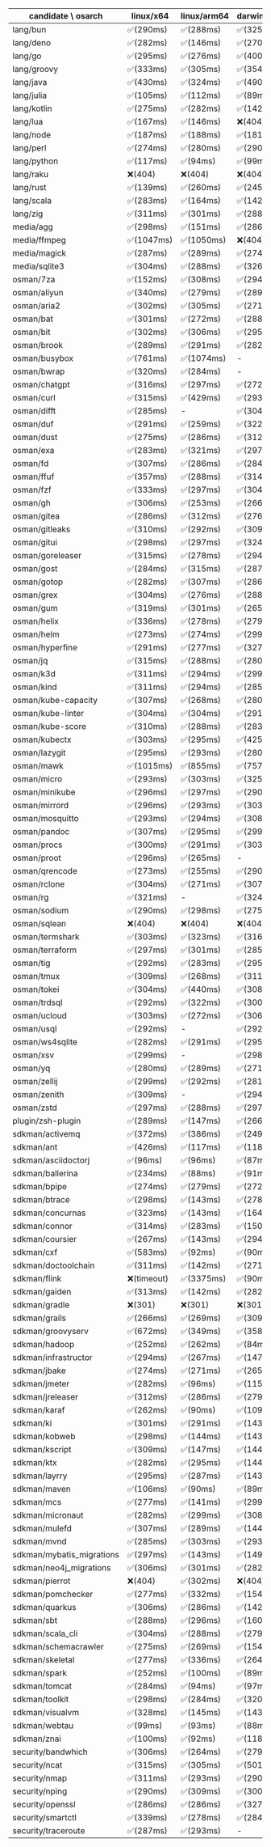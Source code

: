 | candidate \ osarch | linux/x64 | linux/arm64 | darwin/x64 | darwin/arm64 | win/x64 |
| ------------------ | ----------- | ------------ | ---------- | --------- | ------- |
|lang/bun | ✅(290ms) | ✅(288ms) | ✅(325ms) | ✅(332ms) | - |
|lang/deno | ✅(282ms) | ✅(146ms) | ✅(270ms) | ✅(281ms) | ✅(275ms) |
|lang/go | ✅(295ms) | ✅(276ms) | ✅(400ms) | ✅(183ms) | ✅(183ms) |
|lang/groovy | ✅(333ms) | ✅(305ms) | ✅(354ms) | ✅(337ms) | ✅(304ms) |
|lang/java | ✅(430ms) | ✅(324ms) | ✅(490ms) | ✅(331ms) | ✅(328ms) |
|lang/julia | ✅(105ms) | ✅(112ms) | ✅(89ms) | ✅(152ms) | ✅(86ms) |
|lang/kotlin | ✅(275ms) | ✅(282ms) | ✅(142ms) | ✅(143ms) | ✅(290ms) |
|lang/lua | ✅(167ms) | ✅(146ms) | ❌(404)| ❌(404)| ✅(152ms) |
|lang/node | ✅(187ms) | ✅(188ms) | ✅(181ms) | ✅(199ms) | ✅(184ms) |
|lang/perl | ✅(274ms) | ✅(280ms) | ✅(290ms) | ✅(145ms) | ❌(404)|
|lang/python | ✅(117ms) | ✅(94ms) | ✅(99ms) | ✅(94ms) | ✅(93ms) |
|lang/raku | ❌(404)| ❌(404)| ❌(404)| ❌(404)| ❌(404)|
|lang/rust | ✅(139ms) | ✅(260ms) | ✅(245ms) | ✅(240ms) | ✅(286ms) |
|lang/scala | ✅(283ms) | ✅(164ms) | ✅(142ms) | ✅(138ms) | ✅(285ms) |
|lang/zig | ✅(311ms) | ✅(301ms) | ✅(288ms) | ✅(282ms) | ✅(302ms) |
|media/agg | ✅(298ms) | ✅(151ms) | ✅(286ms) | ✅(288ms) | ✅(263ms) |
|media/ffmpeg | ✅(1047ms) | ✅(1050ms) | ❌(404)| ✅(1116ms) | ✅(864ms) |
|media/magick | ✅(287ms) | ✅(289ms) | ✅(274ms) | ✅(284ms) | - |
|media/sqlite3 | ✅(304ms) | ✅(288ms) | ✅(326ms) | ✅(291ms) | ✅(319ms) |
|osman/7za | ✅(152ms) | ✅(308ms) | ✅(294ms) | ✅(299ms) | ✅(272ms) |
|osman/aliyun | ✅(340ms) | ✅(279ms) | ✅(289ms) | ✅(305ms) | ✅(298ms) |
|osman/aria2 | ✅(302ms) | ✅(305ms) | ✅(271ms) | ✅(292ms) | ✅(291ms) |
|osman/bat | ✅(301ms) | ✅(272ms) | ✅(288ms) | ✅(291ms) | ✅(294ms) |
|osman/bit | ✅(302ms) | ✅(306ms) | ✅(295ms) | ✅(325ms) | ✅(277ms) |
|osman/brook | ✅(289ms) | ✅(291ms) | ✅(282ms) | ✅(301ms) | ✅(280ms) |
|osman/busybox | ✅(761ms) | ✅(1074ms) | - | - | ✅(938ms) |
|osman/bwrap | ✅(320ms) | ✅(284ms) | - | - | - |
|osman/chatgpt | ✅(316ms) | ✅(297ms) | ✅(272ms) | ✅(305ms) | ✅(277ms) |
|osman/curl | ✅(315ms) | ✅(429ms) | ✅(293ms) | ✅(316ms) | ✅(310ms) |
|osman/difft | ✅(285ms) | - | ✅(304ms) | ✅(297ms) | ✅(321ms) |
|osman/duf | ✅(291ms) | ✅(259ms) | ✅(322ms) | ✅(294ms) | ✅(293ms) |
|osman/dust | ✅(275ms) | ✅(286ms) | ✅(312ms) | ✅(301ms) | ✅(274ms) |
|osman/exa | ✅(283ms) | ✅(321ms) | ✅(297ms) | ✅(277ms) | ✅(272ms) |
|osman/fd | ✅(307ms) | ✅(286ms) | ✅(284ms) | ✅(286ms) | ✅(295ms) |
|osman/ffuf | ✅(357ms) | ✅(288ms) | ✅(314ms) | ✅(283ms) | ✅(277ms) |
|osman/fzf | ✅(333ms) | ✅(297ms) | ✅(304ms) | ✅(308ms) | ✅(281ms) |
|osman/gh | ✅(306ms) | ✅(253ms) | ✅(266ms) | ✅(316ms) | ✅(280ms) |
|osman/gitea | ✅(286ms) | ✅(312ms) | ✅(276ms) | ✅(318ms) | ✅(276ms) |
|osman/gitleaks | ✅(310ms) | ✅(292ms) | ✅(309ms) | ✅(292ms) | ✅(311ms) |
|osman/gitui | ✅(298ms) | ✅(297ms) | ✅(324ms) | ✅(293ms) | ✅(367ms) |
|osman/goreleaser | ✅(315ms) | ✅(278ms) | ✅(294ms) | ✅(297ms) | ✅(277ms) |
|osman/gost | ✅(284ms) | ✅(315ms) | ✅(287ms) | ✅(311ms) | ✅(288ms) |
|osman/gotop | ✅(282ms) | ✅(307ms) | ✅(286ms) | ✅(330ms) | ✅(327ms) |
|osman/grex | ✅(304ms) | ✅(276ms) | ✅(288ms) | ✅(296ms) | ✅(286ms) |
|osman/gum | ✅(319ms) | ✅(301ms) | ✅(265ms) | ✅(280ms) | ✅(305ms) |
|osman/helix | ✅(336ms) | ✅(278ms) | ✅(279ms) | ✅(306ms) | ✅(280ms) |
|osman/helm | ✅(273ms) | ✅(274ms) | ✅(299ms) | ✅(299ms) | ✅(277ms) |
|osman/hyperfine | ✅(291ms) | ✅(277ms) | ✅(327ms) | ✅(294ms) | ✅(310ms) |
|osman/jq | ✅(315ms) | ✅(288ms) | ✅(280ms) | ✅(298ms) | ✅(273ms) |
|osman/k3d | ✅(311ms) | ✅(294ms) | ✅(299ms) | ✅(279ms) | ✅(294ms) |
|osman/kind | ✅(311ms) | ✅(294ms) | ✅(285ms) | ✅(310ms) | ✅(281ms) |
|osman/kube-capacity | ✅(307ms) | ✅(268ms) | ✅(280ms) | ✅(304ms) | ✅(300ms) |
|osman/kube-linter | ✅(304ms) | ✅(304ms) | ✅(291ms) | ✅(284ms) | ✅(284ms) |
|osman/kube-score | ✅(310ms) | ✅(288ms) | ✅(283ms) | ✅(279ms) | ✅(280ms) |
|osman/kubectx | ✅(303ms) | ✅(295ms) | ✅(425ms) | ✅(261ms) | ✅(414ms) |
|osman/lazygit | ✅(295ms) | ✅(293ms) | ✅(280ms) | ✅(282ms) | ✅(286ms) |
|osman/mawk | ✅(1015ms) | ✅(855ms) | ✅(757ms) | - | ✅(770ms) |
|osman/micro | ✅(293ms) | ✅(303ms) | ✅(325ms) | ✅(269ms) | ✅(282ms) |
|osman/minikube | ✅(296ms) | ✅(297ms) | ✅(290ms) | ✅(288ms) | ✅(296ms) |
|osman/mirrord | ✅(296ms) | ✅(293ms) | ✅(303ms) | ✅(287ms) | - |
|osman/mosquitto | ✅(293ms) | ✅(294ms) | ✅(308ms) | ✅(307ms) | ✅(309ms) |
|osman/pandoc | ✅(307ms) | ✅(295ms) | ✅(299ms) | ✅(292ms) | ✅(289ms) |
|osman/procs | ✅(300ms) | ✅(291ms) | ✅(303ms) | ✅(308ms) | ✅(276ms) |
|osman/proot | ✅(296ms) | ✅(265ms) | - | - | - |
|osman/qrencode | ✅(273ms) | ✅(255ms) | ✅(290ms) | ✅(295ms) | ✅(286ms) |
|osman/rclone | ✅(304ms) | ✅(271ms) | ✅(307ms) | ✅(294ms) | ✅(273ms) |
|osman/rg | ✅(321ms) | - | ✅(324ms) | - | ✅(305ms) |
|osman/sodium | ✅(290ms) | ✅(298ms) | ✅(275ms) | ✅(298ms) | ✅(296ms) |
|osman/sqlean | ❌(404)| ❌(404)| ❌(404)| ❌(404)| ❌(404)|
|osman/termshark | ✅(303ms) | ✅(323ms) | ✅(316ms) | ✅(284ms) | ✅(287ms) |
|osman/terraform | ✅(297ms) | ✅(301ms) | ✅(285ms) | ✅(297ms) | ✅(301ms) |
|osman/tig | ✅(292ms) | ✅(283ms) | ✅(295ms) | ✅(268ms) | - |
|osman/tmux | ✅(309ms) | ✅(268ms) | ✅(311ms) | ✅(294ms) | ✅(285ms) |
|osman/tokei | ✅(304ms) | ✅(440ms) | ✅(308ms) | ✅(306ms) | ✅(282ms) |
|osman/trdsql | ✅(292ms) | ✅(322ms) | ✅(300ms) | ✅(290ms) | ✅(271ms) |
|osman/ucloud | ✅(303ms) | ✅(272ms) | ✅(306ms) | ✅(299ms) | ✅(270ms) |
|osman/usql | ✅(292ms) | - | ✅(292ms) | ✅(281ms) | ✅(367ms) |
|osman/ws4sqlite | ✅(282ms) | ✅(291ms) | ✅(295ms) | ✅(302ms) | ✅(290ms) |
|osman/xsv | ✅(299ms) | - | ✅(298ms) | - | ✅(297ms) |
|osman/yq | ✅(280ms) | ✅(289ms) | ✅(271ms) | ✅(255ms) | ✅(311ms) |
|osman/zellij | ✅(299ms) | ✅(292ms) | ✅(281ms) | ✅(314ms) | - |
|osman/zenith | ✅(309ms) | - | ✅(294ms) | ✅(288ms) | - |
|osman/zstd | ✅(297ms) | ✅(288ms) | ✅(297ms) | ✅(274ms) | ✅(282ms) |
|plugin/zsh-plugin | ✅(289ms) | ✅(147ms) | ✅(266ms) | ✅(142ms) | ✅(143ms) |
|sdkman/activemq | ✅(372ms) | ✅(386ms) | ✅(249ms) | ✅(255ms) | ✅(337ms) |
|sdkman/ant | ✅(426ms) | ✅(117ms) | ✅(118ms) | ✅(92ms) | ✅(89ms) |
|sdkman/asciidoctorj | ✅(96ms) | ✅(96ms) | ✅(87ms) | ✅(90ms) | ✅(87ms) |
|sdkman/ballerina | ✅(234ms) | ✅(88ms) | ✅(91ms) | ✅(94ms) | ✅(97ms) |
|sdkman/bpipe | ✅(274ms) | ✅(279ms) | ✅(272ms) | ✅(255ms) | ✅(140ms) |
|sdkman/btrace | ✅(298ms) | ✅(143ms) | ✅(278ms) | ✅(145ms) | ✅(153ms) |
|sdkman/concurnas | ✅(323ms) | ✅(143ms) | ✅(164ms) | ✅(287ms) | ✅(142ms) |
|sdkman/connor | ✅(314ms) | ✅(283ms) | ✅(150ms) | ✅(268ms) | ✅(283ms) |
|sdkman/coursier | ✅(267ms) | ✅(143ms) | ✅(294ms) | ✅(300ms) | ✅(286ms) |
|sdkman/cxf | ✅(583ms) | ✅(92ms) | ✅(90ms) | ✅(89ms) | ✅(3661ms) |
|sdkman/doctoolchain | ✅(311ms) | ✅(142ms) | ✅(271ms) | ✅(142ms) | ✅(143ms) |
|sdkman/flink | ❌(timeout)| ✅(3375ms) | ✅(90ms) | ✅(100ms) | ✅(87ms) |
|sdkman/gaiden | ✅(313ms) | ✅(142ms) | ✅(282ms) | ✅(147ms) | ✅(147ms) |
|sdkman/gradle | ❌(301)| ❌(301)| ❌(301)| ❌(301)| ❌(301)|
|sdkman/grails | ✅(266ms) | ✅(269ms) | ✅(309ms) | ✅(275ms) | ✅(292ms) |
|sdkman/groovyserv | ✅(672ms) | ✅(349ms) | ✅(358ms) | ✅(382ms) | ✅(349ms) |
|sdkman/hadoop | ✅(252ms) | ✅(262ms) | ✅(84ms) | ✅(93ms) | ✅(89ms) |
|sdkman/infrastructor | ✅(294ms) | ✅(267ms) | ✅(147ms) | ✅(144ms) | ✅(147ms) |
|sdkman/jbake | ✅(274ms) | ✅(271ms) | ✅(265ms) | ✅(274ms) | ✅(138ms) |
|sdkman/jmeter | ✅(282ms) | ✅(96ms) | ✅(115ms) | ✅(90ms) | ✅(89ms) |
|sdkman/jreleaser | ✅(312ms) | ✅(286ms) | ✅(279ms) | ✅(288ms) | ✅(294ms) |
|sdkman/karaf | ✅(262ms) | ✅(90ms) | ✅(109ms) | ✅(96ms) | ✅(91ms) |
|sdkman/ki | ✅(301ms) | ✅(291ms) | ✅(143ms) | ✅(282ms) | ✅(302ms) |
|sdkman/kobweb | ✅(298ms) | ✅(144ms) | ✅(143ms) | ✅(292ms) | ✅(340ms) |
|sdkman/kscript | ✅(309ms) | ✅(147ms) | ✅(144ms) | ✅(278ms) | ✅(158ms) |
|sdkman/ktx | ✅(282ms) | ✅(295ms) | ✅(144ms) | ✅(158ms) | ✅(150ms) |
|sdkman/layrry | ✅(295ms) | ✅(287ms) | ✅(143ms) | ✅(281ms) | ✅(146ms) |
|sdkman/maven | ✅(106ms) | ✅(90ms) | ✅(89ms) | ✅(105ms) | ✅(97ms) |
|sdkman/mcs | ✅(277ms) | ✅(141ms) | ✅(299ms) | ✅(282ms) | ✅(282ms) |
|sdkman/micronaut | ✅(282ms) | ✅(299ms) | ✅(308ms) | ✅(280ms) | ✅(294ms) |
|sdkman/mulefd | ✅(307ms) | ✅(289ms) | ✅(144ms) | ✅(291ms) | ✅(154ms) |
|sdkman/mvnd | ✅(285ms) | ✅(303ms) | ✅(293ms) | ✅(303ms) | ✅(288ms) |
|sdkman/mybatis_migrations | ✅(297ms) | ✅(143ms) | ✅(149ms) | ✅(143ms) | ✅(282ms) |
|sdkman/neo4j_migrations | ✅(306ms) | ✅(301ms) | ✅(282ms) | ✅(282ms) | ✅(267ms) |
|sdkman/pierrot | ❌(404)| ✅(302ms) | ❌(404)| ✅(310ms) | ❌(404)|
|sdkman/pomchecker | ✅(277ms) | ✅(332ms) | ✅(154ms) | ✅(156ms) | ✅(140ms) |
|sdkman/quarkus | ✅(306ms) | ✅(286ms) | ✅(142ms) | ✅(142ms) | ✅(144ms) |
|sdkman/sbt | ✅(288ms) | ✅(296ms) | ✅(160ms) | ✅(278ms) | ✅(145ms) |
|sdkman/scala_cli | ✅(304ms) | ✅(288ms) | ✅(279ms) | ✅(316ms) | ✅(284ms) |
|sdkman/schemacrawler | ✅(275ms) | ✅(269ms) | ✅(154ms) | ✅(273ms) | ✅(149ms) |
|sdkman/skeletal | ✅(277ms) | ✅(336ms) | ✅(264ms) | ✅(156ms) | ✅(141ms) |
|sdkman/spark | ✅(252ms) | ✅(100ms) | ✅(89ms) | ✅(91ms) | ✅(94ms) |
|sdkman/tomcat | ✅(284ms) | ✅(94ms) | ✅(97ms) | ✅(95ms) | ✅(93ms) |
|sdkman/toolkit | ✅(298ms) | ✅(284ms) | ✅(320ms) | ✅(279ms) | ✅(281ms) |
|sdkman/visualvm | ✅(328ms) | ✅(145ms) | ✅(143ms) | ✅(144ms) | ✅(141ms) |
|sdkman/webtau | ✅(99ms) | ✅(93ms) | ✅(88ms) | ✅(90ms) | ✅(90ms) |
|sdkman/znai | ✅(100ms) | ✅(92ms) | ✅(118ms) | ✅(89ms) | ✅(88ms) |
|security/bandwhich | ✅(306ms) | ✅(264ms) | ✅(279ms) | ✅(469ms) | ❌(404)|
|security/ncat | ✅(315ms) | ✅(305ms) | ✅(501ms) | ✅(304ms) | - |
|security/nmap | ✅(311ms) | ✅(293ms) | ✅(290ms) | ✅(275ms) | - |
|security/nping | ✅(290ms) | ✅(309ms) | ✅(300ms) | ✅(287ms) | - |
|security/openssl | ✅(286ms) | ✅(286ms) | ✅(327ms) | ✅(293ms) | ✅(304ms) |
|security/smartctl | ✅(339ms) | ✅(278ms) | ✅(284ms) | ✅(271ms) | ✅(286ms) |
|security/traceroute | ✅(287ms) | ✅(293ms) | - | - | - |
